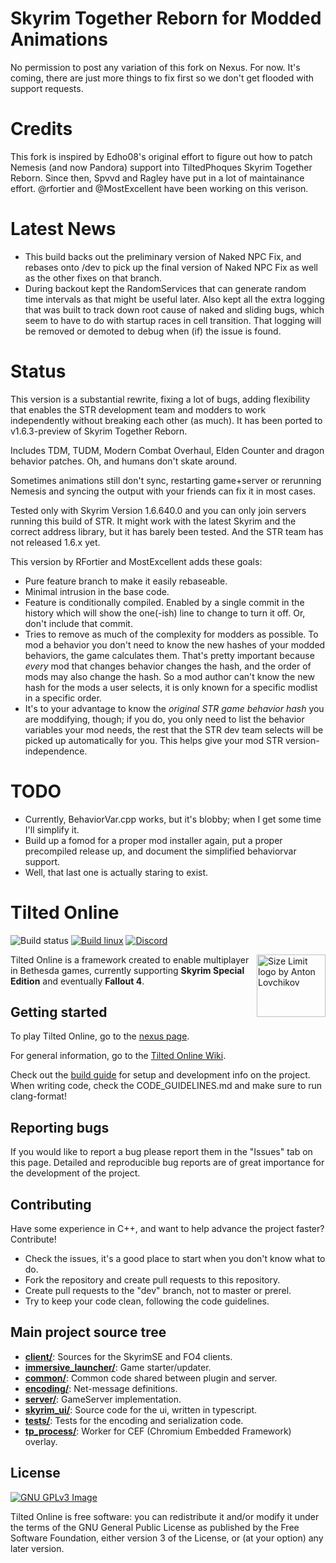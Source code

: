 # Skyrim Together Reborn for Modded Animations

No permission to post any variation of this fork on Nexus. For now. It's coming, there are just more things to fix first so we don't get flooded with support requests.  

# Credits
This fork is inspired by Edho08's original effort to figure out how to patch Nemesis (and now Pandora) support into TiltedPhoques Skyrim Together Reborn. Since then, Spvvd and Ragley have put in a lot of maintainance effort. @rfortier and @MostExcellent have been working on this verison.

# Latest News
* This build backs out the preliminary version of Naked NPC Fix, and rebases onto /dev to pick up the final version of Naked NPC Fix as well as the other fixes on that branch.
* During backout kept the RandomServices that can generate random time intervals as that might be useful later. Also kept all the extra logging that was built to track down root
cause of naked and sliding bugs, which seem to have to do with startup races in cell transition. That logging will be removed or demoted to debug when (if) the issue is found.

# Status

This version is a substantial rewrite, fixing a lot of bugs, adding flexibility that enables the STR development team and modders to work independently without breaking each other (as much). It has been ported to v1.6.3-preview of Skyrim Together Reborn.

Includes TDM, TUDM, Modern Combat Overhaul, Elden Counter and dragon behavior patches. Oh, and humans don't skate around.

Sometimes animations still don't sync, restarting game+server or rerunning Nemesis and syncing the output with your friends can fix it in most cases.

Tested only with Skyrim Version 1.6.640.0 and you can only join servers running this build of STR. It might work with the latest Skyrim and the correct address library, but it has barely been tested.
And the STR team has not released 1.6.x yet.

This version by RFortier and MostExcellent adds these goals:
* Pure feature branch to make it easily rebaseable. 
* Minimal intrusion in the base code.
* Feature is conditionally compiled. Enabled by a single commit in the history which will show the one(-ish) line to change to turn it off. Or, don't include that commit.
* Tries to remove as much of the complexity for modders as possible. To mod a behavior you don't need to know the new hashes of your modded behaviors, the game calculates them.
That's pretty important because _every_ mod that changes behavior changes the hash, and the order of mods may also change the hash. So a mod author can't know the new hash for the mods a user selects,
it is only known for a specific modlist in a specific order.
* It's to your advantage to know the _original STR game behavior hash_ you are moddifying, though; if you do, you only need to list the behavior variables your mod needs, 
the rest that the STR dev team selects will be picked up automatically for you. This helps give your mod STR version-independence.

# TODO
* Currently, BehaviorVar.cpp works, but it's blobby; when I get some time I'll simplify it.
* Build up a fomod for a proper mod installer again, put a proper precompiled release up, and document the simplified behaviorvar support.
* Well, that last one is actually staring to exist.


# Tilted Online
![Build status](https://github.com/tiltedphoques/TiltedEvolution/workflows/Build%20windows/badge.svg?branch=master) [![Build linux](https://github.com/tiltedphoques/TiltedEvolution/actions/workflows/linux.yml/badge.svg)](https://github.com/tiltedphoques/TiltedEvolution/actions/workflows/linux.yml)  [![Discord](https://img.shields.io/discord/247835175860305931.svg?label=&logo=discord&logoColor=ffffff&color=7389D8&labelColor=6A7EC2)](https://discord.gg/skyrimtogether)

<img src="https://avatars.githubusercontent.com/u/52131158?s=200&v=4" align="right"
     alt="Size Limit logo by Anton Lovchikov" width="110" height="100">

Tilted Online is a framework created to enable multiplayer in Bethesda games, currently supporting **Skyrim Special Edition** and eventually **Fallout 4**.

## Getting started
To play Tilted Online, go to the [nexus page](https://www.nexusmods.com/skyrimspecialedition/mods/69993).

For general information, go to the [Tilted Online Wiki](https://wiki.tiltedphoques.com/tilted-online/).

Check out the [build guide](https://wiki.tiltedphoques.com/tilted-online/technical-documentation/build-guide) for setup and development info on the project. When writing code, check the CODE_GUIDELINES.md and make sure to run clang-format!

## Reporting bugs
If you would like to report a bug please report them in the "Issues" tab on this page. Detailed and reproducible bug reports are of great importance for the development of the project.

## Contributing
Have some experience in C++, and want to help advance the project faster? Contribute!
- Check the issues, it's a good place to start when you don't know what to do.
- Fork the repository and create pull requests to this repository.
- Create pull requests to the "dev" branch, not to master or prerel.
- Try to keep your code clean, following the code guidelines.

## Main project source tree

* [**client/**](./Code/client): Sources for the SkyrimSE and FO4 clients.
* [**immersive_launcher/**](./Code/immersive_launcher): Game starter/updater.
* [**common/**](./Code/common): Common code shared between plugin and server.
* [**encoding/**](./Code/encoding): Net-message definitions.
* [**server/**](./Code/server): GameServer implementation.
* [**skyrim_ui/**](./Code/skyrim_ui): Source code for the ui, written in typescript. 
* [**tests/**](./Code/tests): Tests for the encoding and serialization code.
* [**tp_process/**](./Code/tp_process): Worker for CEF (Chromium Embedded Framework) overlay.

## License
[![GNU GPLv3 Image](https://www.gnu.org/graphics/gplv3-127x51.png)](http://www.gnu.org/licenses/gpl-3.0.en.html)

Tilted Online is free software: you can redistribute it and/or modify
it under the terms of the GNU General Public License as published by
the Free Software Foundation, either version 3 of the License, or
(at your option) any later version.
